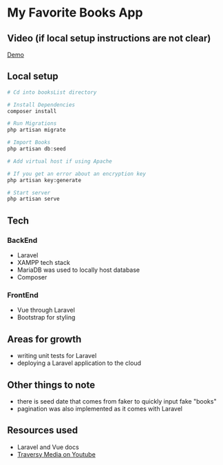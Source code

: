 # My Favorite Books App

## Video (if local setup instructions are not clear)
[Demo](https://drive.google.com/file/d/1zc5dA3ZH-xngeH-jHFowUToM3JeJhF24/view?usp=sharing)

## Local setup
```bash
# Cd into booksList directory

# Install Dependencies
composer install

# Run Migrations
php artisan migrate

# Import Books
php artisan db:seed

# Add virtual host if using Apache

# If you get an error about an encryption key
php artisan key:generate

# Start server
php artisan serve
```

## Tech

### BackEnd 
  - Laravel
  - XAMPP tech stack
  - MariaDB was used to locally host database
  - Composer

### FrontEnd
  - Vue through Laravel
  - Bootstrap for styling

## Areas for growth
  - writing unit tests for Laravel
  - deploying a Laravel application to the cloud

## Other things to note
  - there is seed date that comes from faker to quickly input fake "books"
  - pagination was also implemented as it comes with Laravel

## Resources used
  - Laravel and Vue docs
  - [Traversy Media on Youtube](https://www.youtube.com/watch?v=DJ6PD_jBtU0)